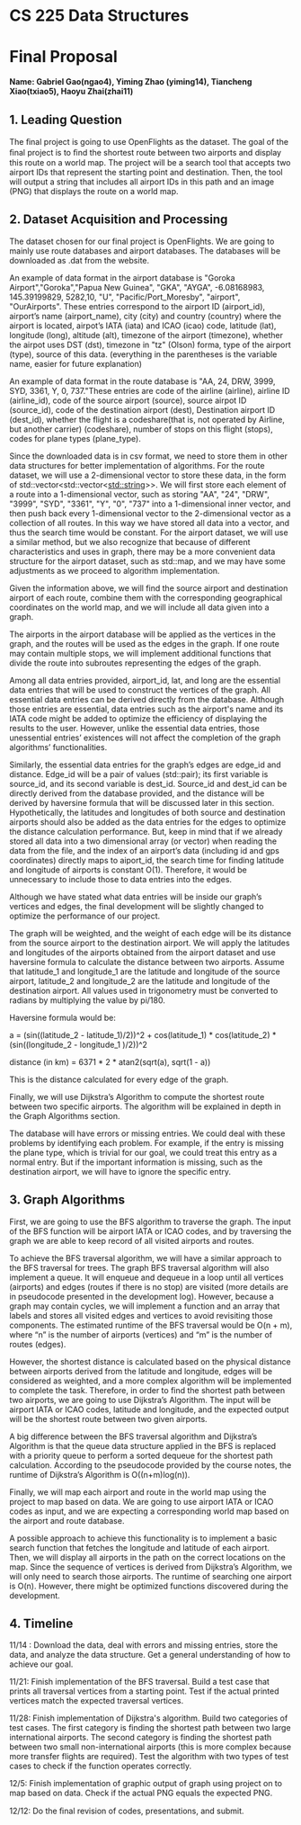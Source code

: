 ﻿# **CS 225 Data Structures**

# **Final Proposal**

**Name: Gabriel Gao(ngao4), Yiming Zhao (yiming14), Tiancheng Xiao(txiao5), Haoyu Zhai(zhai11)**

## **1. Leading Question**

The ﬁnal project is going to use OpenFlights as the dataset. The goal of the ﬁnal project is to ﬁnd the shortest route between two airports and display this route on a world map. The project will be a search tool that accepts two airport IDs that represent the starting point and destination. Then, the tool will output a string that includes all airport IDs in this path and an image (PNG) that displays the route on a world map.


## **2. Dataset Acquisition and Processing**

The dataset chosen for our final project is OpenFlights. We are going to mainly use route databases and airport databases. The databases will be downloaded as .dat from the website. 

An example of data format in the airport database is "Goroka Airport","Goroka","Papua New Guinea", "GKA", "AYGA", -6.08168983, 145.39199829, 5282,10, "U", "Pacific/Port_Moresby", "airport", "OurAirports". These entries correspond to the airport ID (airport_id), airport’s name (airport_name), city (city) and country (country) where the airport is located, airpot’s IATA (iata) and ICAO (icao) code, latitude (lat), longitude (long), altitude (alt), timezone of the airport (timezone), whether the airpot uses DST (dst), timezone in "tz" (Olson) forma, type of the airport (type), source of this data. (everything in the parentheses is the variable name, easier for future explanation)

An example of data format in the route database is "AA, 24, DRW, 3999, SYD, 3361, Y, 0, 737."These entries are code of the airline (airline), airline ID (airline_id), code of the source airport (source), source airpot ID (source_id), code of the destination airport (dest), Destination airport ID (dest_id), whether the flight is a codeshare(that is, not operated by Airline, but another carrier) (codeshare), number of stops on this flight (stops), codes for plane types (plane_type).  

Since the downloaded data is in csv format, we need to store them in other data structures for better implementation of algorithms. For the route dataset, we will use a 2-dimensional vector to store these data, in the form of std::vector<std::vector<<std::string>>>. We will first store each element of a route into a 1-dimensional vector, such as storing "AA", "24", "DRW", "3999", "SYD", "3361", "Y", "0", "737" into a 1-dimensional inner vector, and then push back every 1-dimensional vector to the 2-dimensional vector as a collection of all routes. In this way we have stored all data into a vector, and thus the search time would be constant. For the airport dataset, we will use a similar method, but we also recognize that because of different characteristics and uses in graph, there may be a more convenient data structure for the airport dataset, such as std::map, and we may have some adjustments as we proceed to algorithm implementation.

Given the information above, we will find the source airport and destination airport of each route, combine them with the corresponding geographical coordinates on the world map, and we will include all data given into a graph.

The airports in the airport database will be applied as the vertices in the graph, and the routes will be used as the edges in the graph. If one route may contain multiple stops, we will implement additional functions that divide the route into subroutes representing the edges of the graph.

Among all data entries provided, airport_id, lat, and long are the essential data entries that will be used to construct the vertices of the graph. All essential data entries can be derived directly from the database. Although those entries are essential, data entries such as the airport's name and its IATA code might be added to optimize the efficiency of displaying the results to the user. However, unlike the essential data entries, those unessential entries’ existences will not affect the completion of the graph algorithms’ functionalities.

Similarly, the essential data entries for the graph’s edges are edge_id and distance. Edge_id will be a pair of values (std::pair); its first variable is source_id, and its second variable is dest_id. Source_id and dest_id can be directly derived from the database provided, and the distance will be derived by haversine formula that will be discussed later in this section. Hypothetically, the latitudes and longitudes of both source and destination airports should also be added as the data entries for the edges to optimize the distance calculation performance. But, keep in mind that if we already stored all data into a two dimensional array (or vector) when reading the data from the file, and the index of an airport’s data (including id and gps coordinates) directly maps to aiport_id, the search time for finding latitude and longitude of airports is constant O(1). Therefore, it would be unnecessary to include those to data entries into the edges.

Although we have stated what data entries will be inside our graph’s vertices and edges, the final development will be slightly changed to optimize the performance of our project.

The graph will be weighted, and the weight of each edge will be its distance from the source airport to the destination airport. We will apply the latitudes and longitudes of the airports obtained from the airport dataset and use haversine formula to calculate the distance between two airports. Assume that latitude_1 and longitude_1 are the latitude and longitude of the source airport, latitude_2 and longitude_2 are the latitude and longitude of the destination airport. All values used in trigonometry must be converted to radians by multiplying the value by pi/180.

Haversine formula would be:

a = (sin((latitude_2 - latitude_1)/2))^2 + cos(latitude_1) * cos(latitude_2) * (sin((longitude_2 - longitude_1 )/2))^2 

distance (in km) = 6371 * 2 * atan2(sqrt(a), sqrt(1 - a)) 

This is the distance calculated for every edge of the graph.

Finally, we will use Dijkstra’s Algorithm to compute the shortest route between two specific airports. The algorithm will be explained in depth in the Graph Algorithms section.

The database will have errors or missing entries. We could deal with these problems by identifying each problem. For example, if the entry is missing the plane type, which is trivial for our goal, we could treat this entry as a normal entry. But if the important information is missing, such as the destination airport, we will have to ignore the specific entry. 

## **3. Graph Algorithms**

First, we are going to use the BFS algorithm to traverse the graph. The input of the BFS function will be airport IATA or ICAO codes, and by traversing the graph we are able to keep record of all visited airports and routes.

To achieve the BFS traversal algorithm, we will have a similar approach to the BFS traversal for trees. The graph BFS traversal algorithm will also implement a queue. It will enqueue and dequeue in a loop until all vertices (airports) and edges (routes if there is no stop) are visited (more details are in pseudocode presented in the development log). However, because a graph may contain cycles, we will implement a function and an array that labels and stores all visited edges and vertices to avoid revisiting those components. The estimated runtime of the BFS traversal would be O(n + m), where “n” is the number of airports (vertices) and “m” is the number of routes (edges). 

However, the shortest distance is calculated based on the physical distance between airports derived from the latitude and longitude, edges will be considered as weighted, and a more complex algorithm will be implemented to complete the task. Therefore, in order to find the shortest path between two airports, we are going to use Dijkstra’s Algorithm. The input will be airport IATA or ICAO codes, latitude and longitude, and the expected output will be the shortest route between two given airports.

A big difference between the BFS traversal algorithm and Dijkstra’s Algorithm is that the queue data structure applied in the BFS is replaced with a priority queue to perform a sorted dequeue for the shortest path calculation. According to the pseudocode provided by the course notes, the runtime of Dijkstra’s Algorithm is O((n+m)log(n)).

Finally, we will map each airport and route in the world map using the project to map based on data. We are going to use airport IATA or ICAO codes as input, and we are expecting a corresponding world map based on the airport and route database.

A possible approach to achieve this functionality is to implement a basic search function that fetches the longitude and latitude of each airport. Then, we will display all airports in the path on the correct locations on the map. Since the sequence of vertices is derived from Dijkstra’s Algorithm, we will only need to search those airports. The runtime of searching one airport is O(n). However, there might be optimized functions discovered during the development.


## **4. Timeline**

11/14 : Download the data, deal with errors and missing entries, store the data, and analyze the data structure. Get a general understanding of how to achieve our goal.

11/21: Finish implementation of the BFS traversal. Build a test case that prints all traversal vertices from a starting point. Test if the actual printed vertices match the expected traversal vertices.

11/28: Finish implementation of Dijkstra's algorithm. Build two categories of test cases. The first category is finding the shortest path between two large international airports. The second category is finding the shortest path between two small non-international airports (this is more complex because more transfer flights are required). Test the algorithm with two types of test cases to check if the function operates correctly.

12/5: Finish implementation of graphic output of graph using project on to map based on data. Check if the actual PNG equals the expected PNG.

12/12: Do the ﬁnal revision of codes, presentations, and submit.

